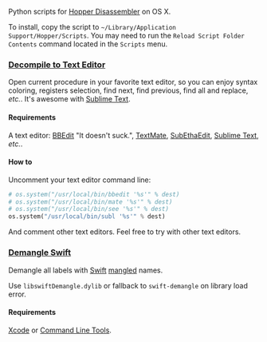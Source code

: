 
Python scripts for [Hopper Disassembler](http://hopperapp.com/) on OS X.

To install, copy the script to `~/Library/Application Support/Hopper/Scripts`. You may need to run the `Reload Script Folder Contents` command located in the `Scripts` menu.


### [Decompile to Text Editor](Decompile%20to%20Text%20Editor.py)

Open current procedure in your favorite text editor, so you can enjoy syntax coloring, registers selection, find next, find previous, find all and replace, _etc._. It's awesome with [Sublime Text](https://www.sublimetext.com/).


#### Requirements

A text editor: [BBEdit](http://www.barebones.com/products/bbedit/) "It doesn't suck.", [TextMate](https://macromates.com/), [SubEthaEdit](https://www.codingmonkeys.de/subethaedit/), [Sublime Text](https://www.sublimetext.com/), _etc._.


#### How to

Uncomment your text editor command line:

```python
# os.system("/usr/local/bin/bbedit '%s'" % dest)
# os.system("/usr/local/bin/mate '%s'" % dest)
# os.system("/usr/local/bin/see '%s'" % dest)
os.system("/usr/local/bin/subl '%s'" % dest)
```

And comment other text editors. Feel free to try with other text editors.



### [Demangle Swift](Demangle%20Swift.py)

Demangle all labels with [Swift](https://swift.org/) [mangled](https://mikeash.com/pyblog/friday-qa-2014-08-15-swift-name-mangling.html) names.

Use `libswiftDemangle.dylib` or fallback to `swift-demangle` on library load error.


#### Requirements

[Xcode](https://developer.apple.com/xcode/) or [Command Line Tools](https://developer.apple.com/downloads/).

